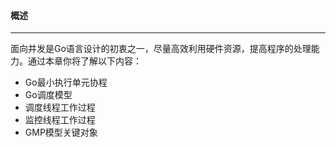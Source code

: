 #### 概述

------

面向并发是Go语言设计的初衷之一，尽量高效利用硬件资源，提高程序的处理能力。通过本章你将了解以下内容：

- Go最小执行单元协程
- Go调度模型
- 调度线程工作过程
- 监控线程工作过程
- GMP模型关键对象